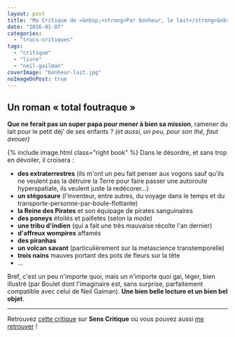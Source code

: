 ```yaml
---
layout: post
title: "Ma Critique de «&nbsp;<strong>Par bonheur, le lait</strong>&nbsp;» de <em>Neil Gaiman<em>, illustré par <em>Boulet</em>"
date: "2016-01-07"
categories: 
  - "trucs-critiques"
tags: 
  - "critique"
  - "livre"
  - "neil-gailman"
coverImage: "bonheur-lait.jpg"
noImageOnPost: true
---
```


## Un roman « total foutraque »

**Que ne ferait pas un super papa pour mener à bien sa mission**, ramener du lait pour le petit déj' de ses enfants ? _(et aussi, un peu, pour son thé, faut avouer)_

{% include image.html class="right book" %}
Dans le désordre, et sans trop en dévoiler, il croisera :

- **des extraterrestres** (ils m'ont un peu fait penser aux vogons sauf qu'ils ne veulent pas la détruire la Terre pour faire passer une autoroute hyperspatiale, ils veulent juste la redécorer...)
- **un stégosaure** (l'inventeur, entre autres, du voyage dans le temps et du transporte-personne-par-boule-flottante)
- **la Reine des Pirates** et son équipage de pirates sanguinaires
- **des poneys** étoilés et pailletés (selon la mode)
- **une tribu d'indien** (qui a fait une très mauvaise récolte l'an dernier)
- **d'affreux wompires** affamés
- **des piranhas**
- **un volcan savant** (particulièrement sur la metascience transtemporelle)
- **trois nains** mauves portant des pots de fleurs sur la tête
- ...

Bref, c'est un peu n'importe quoi, mais un n'importe quoi gai, léger, bien illustré (par Boulet dont l'imaginaire est, sans surprise, parfaitement compatible avec celui de Neil Gaiman). **Une bien belle lecture et un bien bel objet**.

* * *

Retrouvez [cette critique](http://www.senscritique.com/livre/Par_bonheur_le_lait/critique/79567287) sur **Sens Critique** où vous pouvez aussi [me retrouver](http://www.senscritique.com/Arnaud_Malon) !
